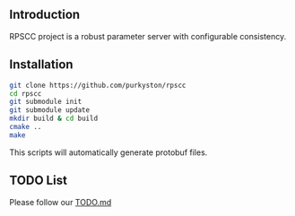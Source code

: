 ## Introduction

RPSCC project is a robust parameter server with configurable consistency.

## Installation

```sh
git clone https://github.com/purkyston/rpscc
cd rpscc
git submodule init
git submodule update
mkdir build & cd build
cmake ..
make
```

This scripts will automatically generate protobuf files.

## TODO List

Please follow our [TODO.md](https://github.com/purkyston/rpscc/blob/master/TODO.md)
